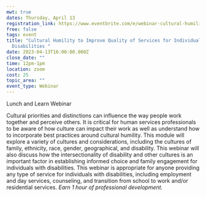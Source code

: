 ```yaml
---
mwt: true
dates: Thursday, April 13
registration_link: https://www.eventbrite.com/e/webinar-cultural-humility-to-improve-services-tickets-558235476337
free: false
tags: event
title: "Cultural Humility to Improve Quality of Services for Individuals with
  Disabilities "
date: 2023-04-13T16:00:00.000Z
close_date: ""
time: 12pm-1pm
location: zoom
cost: 25
topic_area: ""
event_type: Webinar
---
```

Lunch and Learn Webinar

Cultural priorities and distinctions can influence the way people work together and perceive others. It is critical for human services professionals to be aware of how culture can impact their work as well as understand how to incorporate best practices around cultural humility. This module will explore a variety of cultures and considerations, including the cultures of family, ethnicity, race, gender, geographical, and disability. This webinar will also discuss how the intersectionality of disability and other cultures is an important factor in establishing informed choice and family engagement for individuals with disabilities. This webinar is appropriate for anyone providing any type of service for individuals with disabilities, including employment and day services, counseling, and transition from school to work and/or residential services. _Earn 1 hour of professional development._